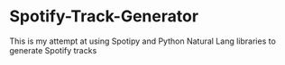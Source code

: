 # Spotify-Track-Generator
This is my attempt at using Spotipy and Python Natural Lang libraries to generate Spotify tracks
